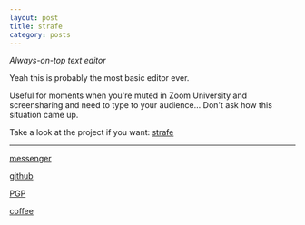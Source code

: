 ```yaml
---
layout: post
title: strafe
category: posts
---
```


*Always-on-top text editor*

Yeah this is probably the most basic editor ever.

Useful for moments when you're muted in Zoom University and screensharing and need to type to your audience... Don't ask how this situation came up.

Take a look at the project if you want:
[strafe][strafe]

---

[messenger][facebook]

[github][dqd]

[PGP][PGP]

[coffee][coffee]

[facebook]: https://www.m.me/dqdang1
[dqd]: https://github.com/dqdang
[PGP]: https://raw.githubusercontent.com/dqdang/dqdang.github.io/master/derek-dang.asc
[coffee]: https://www.buymeacoffee.com/dqdang
[strafe]: https://github.com/dqdang/strafe
